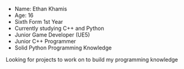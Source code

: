 - Name: Ethan Khamis
- Age: 16
- Sixth Form 1st Year
- Currently studying C++ and Python
- Junior Game Developer (UE5)
- Junior C++ Programmer 
- Solid Python Programming Knowledge

Looking for projects to work on to build my programming knowledge


<!---
ethankhamis/ethankhamis is a ✨ special ✨ repository because its `README.md` (this file) appears on your GitHub profile.
You can click the Preview link to take a look at your changes.
--->
